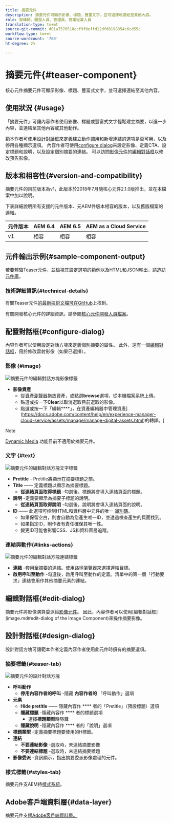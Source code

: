 ```yaml
---
title: 摘要元件
description: 摘要元件可顯示影像、標題、豐富文字，並可選擇地連結至其他內容。
role: 架構師、開發人員、管理員、商業從業人員
translation-type: tm+mt
source-git-commit: d01a7576518ccf9f0effd12dfd8198854c6cd55c
workflow-type: tm+mt
source-wordcount: '780'
ht-degree: 2%

---
```



# 摘要元件{#teaser-component}

核心元件摘要元件可顯示影像、標題、豐富式文字，並可選擇連結至其他內容。

## 使用狀況 {#usage}

「摘要元件」可讓內容作者使用影像、標題或豐富式文字輕鬆建立摘要，以進一步內容，並連結至其他內容或其他動作。

範本作者可使用[設計對話框](#design-dialog)來定義建立動作調用和新增連結的選項是否可用，以及停用各種顯示選項。 內容作者可使用[configure dialog](#configure-dialog)來設定影像、定義CTA、設定標題和說明，以及設定個別摘要的連結。 可以訪問[影像元件](image.md)的[編輯對話框](image.md#edit-dialog)以修改預告影像。

## 版本和相容性{#version-and-compatibility}

摘要元件的目前版本為v1，此版本於2018年7月隨核心元件2.1.0版推出，並在本檔案中加以說明。

下表詳細說明所有支援的元件版本、元AEM件版本相容的版本，以及舊版檔案的連結。

| 元件版本 | AEM 6.4 | AEM 6.5 | AEM as a Cloud Service  |
|---|---|---|---|
| v1 | 相容 | 相容 | 相容 |

## 元件輸出示例{#sample-component-output}

若要體驗Teaser元件，並檢視其設定選項的範例以及HTML和JSON輸出，請造訪[元件庫](https://adobe.com/go/aem_cmp_library_teaser)。

### 技術詳細資訊{#technical-details}

有關Teaser元件[的最新技術文檔可在GitHub](https://adobe.com/go/aem_cmp_tech_teaser_v1)上找到。

有關開發核心元件的詳細資訊，請參閱[核心元件開發人員檔案](/help/developing/overview.md)。

## 配置對話框{#configure-dialog}

內容作者可以使用設定對話方塊來定義個別摘要的屬性。 此外，還有一個[編輯對話框](#edit-dialog)，用於修改雷射影像（如果已選擇）。

### 影像 {#image}

![摘要元件的編輯對話方塊影像標籤](/help/assets/teaser-edit-image.png)

* **影像資產**
   * 從[資產瀏覽器](https://docs.adobe.com/content/help/en/experience-manager-cloud-service/sites/authoring/fundamentals/environment-tools.html)拖放資產，或點選&#x200B;**browse**&#x200B;選項，從本機檔案系統上傳。
   * 點選或按一下&#x200B;**Clear**&#x200B;以取消選取目前選取的影像。
   * 點選或按一下「編輯&#x200B;****」，在資產編輯器中管理資產](https://docs.adobe.com/content/help/en/experience-manager-cloud-service/assets/manage/manage-digital-assets.html)的轉譯。[

>[!NOTE]
>
>[Dynamic Media](image.md#dynamic-media) 功能目前不適用於摘要元件。

### 文字 {#text}

![摘要元件的編輯對話方塊文字標籤](/help/assets/teaser-edit-text.png)

* **Pretitle**  - Pretitle將顯示在摘要標題之前。
* **Title**  —— 定義標題以顯示為摘要標題。
   * **從連結頁面取得標題** -勾選後，標題將會填入連結頁面的標題。
* **說明** -定義要顯示為摘要子標題的說明。
   * **從連結頁面取得說明** -勾選後，說明將會填入連結頁面的說明。
* **ID**  —— 此選項可控制HTML和資料層中元件的唯一 [識別碼](/help/developing/data-layer/overview.md)。
   * 如果保留空白，則會自動為您產生唯一ID，並透過檢查產生的頁面找到。
   * 如果指定ID，則作者有責任確保其唯一性。
   * 變更ID可能會影響CSS、JS和資料圖層追蹤。

### 連結與動作{#links-actions}

![摘要元件的編輯對話方塊連結標籤](/help/assets/teaser-edit-link.png)

* **連結** -套用至摘要的連結。使用路徑瀏覽器來選擇連結目標。
* **啟用呼叫至動作** -勾選後，啟用呼叫至動作的定義。清單中的第一個「行動要求」連結會用作其他摘要元素的連結。

## 編輯對話框{#edit-dialog}

摘要元件將影像演算委派給[影像元件](image.md)。 因此，內容作者可以使用[編輯對話框](image.md#edit-dialog of the Image Component)來操作摘要影像。

## 設計對話框{#design-dialog}

設計對話方塊可讓範本作者定義內容作者使用此元件時擁有的摘要選項。

### 摘要標籤{#teaser-tab}

![摘要元件的設計對話方塊](/help/assets/teaser-design.png)

* **呼叫動作**
   * **停用內容作者的呼叫** -隱藏 **內容作者的** 「呼叫動作」選項
* **元素**
   * **Hide pretitle**  —— 隱藏內容作 **** 者的「Pretitle」（預設標題）選項
   * **隱藏標題** -隱藏內容作 **** 者的標題選項
      * 選擇&#x200B;**標題類型**&#x200B;時隱藏
   * **隱藏說明** -隱藏內容作 **** 者的「說明」選項
* **標題類型** -定義摘要標題要使用的H標籤。
* **連結**
   * **不要連結影像** -選取時，未連結摘要影像
   * **不要連結標題** -選取時，未連結摘要標題
* **影像委派** -資訊顯示，指出摘要委派影像處理的元件。

### 樣式標籤{#styles-tab}

摘要元件支AEM持[樣式系統](/help/get-started/authoring.md#component-styling)。

## Adobe客戶端資料層{#data-layer}

摘要元件支援[Adobe客戶端資料層。](/help/developing/data-layer/overview.md)

